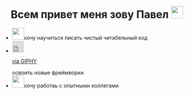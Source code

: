 <h1 align="center">Всем привет меня зову Павел
<img src="https://github.com/blackcater/blackcater/raw/main/images/Hi.gif" height="32"/></h1>
<ul>
  <li><img src="https://github.com/blackcater/blackcater/raw/main/images/Hi.gif" height="32"/></h1>хочу научиться писать чистый читабельный код</li>
  <li><iframe src="https://giphy.com/embed/MXuvFNv8nLYP8GdYUD" width="32" height="32" frameBorder="0" class="giphy-embed" allowFullScreen></iframe><p><a href="https://giphy.com/gifs/hot-fire-burn-MXuvFNv8nLYP8GdYUD">via GIPHY</a></p></h1>освоить новые фреймворки</li>
  <li><img src="https://github.com/blackcater/blackcater/raw/main/images/Hi.gif" height="32"/></h1>хочу работаь с опытными коллегами</li>
 </ul>
